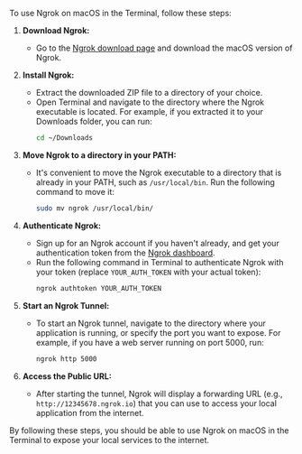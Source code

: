 To use Ngrok on macOS in the Terminal, follow these steps:

1. **Download Ngrok:**
   - Go to the [Ngrok download page](https://ngrok.com/download) and download the macOS version of Ngrok.

2. **Install Ngrok:**
   - Extract the downloaded ZIP file to a directory of your choice.
   - Open Terminal and navigate to the directory where the Ngrok executable is located. For example, if you extracted it to your Downloads folder, you can run:
     ```bash
     cd ~/Downloads
     ```

3. **Move Ngrok to a directory in your PATH:**
   - It's convenient to move the Ngrok executable to a directory that is already in your PATH, such as `/usr/local/bin`. Run the following command to move it:
     ```bash
     sudo mv ngrok /usr/local/bin/
     ```

4. **Authenticate Ngrok:**
   - Sign up for an Ngrok account if you haven't already, and get your authentication token from the [Ngrok dashboard](https://dashboard.ngrok.com/get-started/your-authtoken).
   - Run the following command in Terminal to authenticate Ngrok with your token (replace `YOUR_AUTH_TOKEN` with your actual token):
     ```bash
     ngrok authtoken YOUR_AUTH_TOKEN
     ```

5. **Start an Ngrok Tunnel:**
   - To start an Ngrok tunnel, navigate to the directory where your application is running, or specify the port you want to expose. For example, if you have a web server running on port 5000, run:
     ```bash
     ngrok http 5000
     ```

6. **Access the Public URL:**
   - After starting the tunnel, Ngrok will display a forwarding URL (e.g., `http://12345678.ngrok.io`) that you can use to access your local application from the internet.

By following these steps, you should be able to use Ngrok on macOS in the Terminal to expose your local services to the internet.